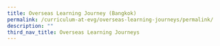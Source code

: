 ```yaml
---
title: Overseas Learning Journey (Bangkok)
permalink: /curriculum-at-evg/overseas-learning-journeys/permalink/
description: ""
third_nav_title: Overseas Learning Journeys
---
```

